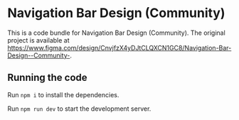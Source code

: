 
  # Navigation Bar Design (Community)

  This is a code bundle for Navigation Bar Design (Community). The original project is available at https://www.figma.com/design/CnvjfzX4yDJtCLQXCN1GC8/Navigation-Bar-Design--Community-.

  ## Running the code

  Run `npm i` to install the dependencies.

  Run `npm run dev` to start the development server.
  
